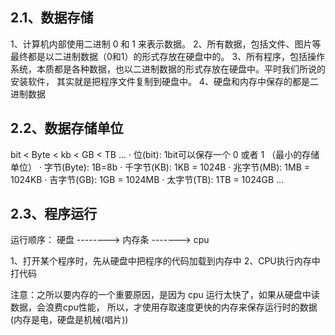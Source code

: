 ## 2.1、数据存储
1、计算机内部使用二进制 0 和 1 来表示数据。
2、所有数据，包括文件、图片等最终都是以二进制数据（0和1）的形式存放在硬盘中的。
3、所有程序，包括操作系统，本质都是各种数据，也以二进制数据的形式存放在硬盘中。平时我们所说的安装软件，
   其实就是把程序文件复制到硬盘中。
4、硬盘和内存中保存的都是二进制数据

## 2.2、数据存储单位
bit < Byte < kb < GB < TB ...
· 位(bit): 1bit可以保存一个 0 或者 1 （最小的存储单位）
· 字节(Byte): 1B=8b
· 千字节(KB): 1KB = 1024B
· 兆字节(MB): 1MB = 1024KB
· 吉字节(GB): 1GB = 1024MB
· 太字节(TB): 1TB = 1024GB
...

## 2.3、程序运行
运行顺序： 硬盘 --------> 内存条 -------> cpu

1、打开某个程序时，先从硬盘中把程序的代码加载到内存中
2、CPU执行内存中打代码

注意：之所以要内存的一个重要原因，是因为 cpu 运行太快了，如果从硬盘中读数据，会浪费cpu性能，
所以，才使用存取速度更快的内存来保存运行时的数据(内存是电，硬盘是机械(唱片))

